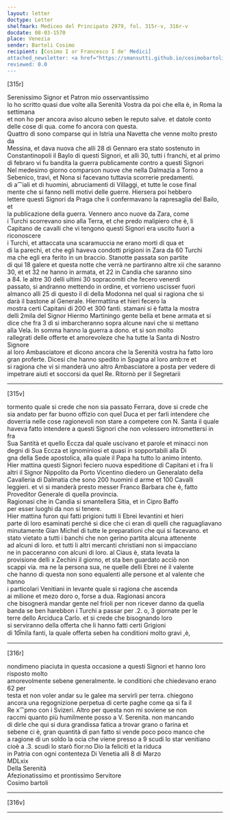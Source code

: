 ```yaml
---
layout: letter
doctype: Letter
shelfmark: Mediceo del Principato 2979, fol. 315r-v, 316r-v
docdate: 08-03-1570
place: Venezia
sender: Bartoli Cosimo
recipient: [Cosimo I or Francesco I de' Medici]
attached_newsletter: <a href="https://smansutti.github.io/cosimobartoli/texts/3080_129/">3080_129</a>
reviewed: 0.0
---
```


[315r]  
  
  
Serenissimo Signor et Patron mio osservantissimo  
Io ho scritto quasi due volte alla Serenità Vostra da poi che ella è, in Roma la settimana  
et non ho per ancora aviso alcuno seben le reputo salve. et datole conto  
delle cose di qua. come fo ancora con questa.  
Quattro dì sono comparse qui in Istria una Navetta che venne molto presto da  
Messina, et dava nuova che alli 28 di Gennaro era stato sostenuto in  
Constantinopoli il Baylo di questi Signori, et alli 30, tutti i franchi, et al primo  
di febraro vi fu bandita la guerra publicamente contro a questi Signori  
Nel medesimo giorno comparson nuove che nella Dalmazia a Torno a  
Sebenico, travi, et Nona si facevano tuttavia scorrerie predamenti.  
di a⁀iali et di huomini, abruciamenti di Villaggi, et tutte le cose final  
mente che si fanno nelli motivi delle guerre. Hiersera poi hebbero  
lettere questi Signori da Praga che li confermavano la rapresaglia del Bailo, et  
la publicazione della guerra. Vennero anco nuove da Zara, come  
i Turchi scorrevano sino alla Terra, et che predo malipiero che è, li  
Capitano de cavalli che vi tengono questi Signori era uscito fuori a riconoscere  
i Turchi, et attaccata una scaramuccia ne erano morti di qua et  
di la parechi, et che egli haveva condotti prigioni in Zara da 60 Turchi  
ma che egli era ferito in un braccio. Stanotte passata son partite  
di qui 18 galere et questa notte che verrà ne partiranno altre xii che saranno  
30, et et 32 ne hanno in armata, et 22 in Candia che saranno sino  
a 84. le altre 30 delli ultimi 30 sopracomiti che fecero venerdì  
passato, si andranno mettendo in ordine, et vorrieno uscisser fuori  
almanco alli 25 di questo il di della Modonna nel qual si ragiona che si  
darà il bastone al Generale. Hiermattina et hieri fecero la  
mostra certi Capitani di 200 et 300 fanti. stamani si è fatta la mostra  
delli 2mila del Signor Hiermo Martiningo gente bella et bene armata et si  
dice che fra 3 dì si imbarcheranno sopra alcune navi che si mettano  
alla Vela. In somma hanno la guerra a dono. et si son molto  
rallegrati delle offerte et amorevoleze che ha tutte la Santa di Nostro Signore  
al loro Ambasciatore et dicono ancora che la Serenità vostra ha fatto loro  
gran proferte. Dicesi che hanno spedito in Spagna al loro amb:re et  
si ragiona che vi si manderà uno altro Ambasciatore a posta per vedere di  
impetrare aiuti et soccorsi da quel Re. Ritornò per il Segretarii  
  
---  

[315v]  
  
  
tormento quale si crede che non sia passato Ferrara, dove si crede che  
sia andato per far buono offizio con quel Duca et per farli intendere che  
doverria nelle cose ragionevoli non stare a competere con N. Santa il quale  
haveva fatto intendere a questi Signori che non volessero intromettersi in fra  
Sua Santità et quello Eccza dal quale uscivano et parole et minacci non  
degni di Sua Eccza et ignominiosi et quasi in sopportabili alla Di  
gna della Sede apostolica, alla quale il Papa ha tutto lo animo intento.  
Hier mattina questi Signori feciero nuova espeditione di Capitani et i fra li  
altri il Signor Nippolito da Porto Vicentino diedero un Generalato della  
Cavalleria di Dalmatia che sono 200 huomini d arme et 100 Cavalli  
leggieri. et vi si manderà presto messer Franco Barbara che è, fatto  
Proveditor Generale di quella provincia.  
Ragionasi che in Candia si smantellera Sitia, et in Cipro Baffo  
per esser luoghi da non si tenere.  
Hier mattina furon qui fatti prigioni tutti li Ebrei levantini et hieri  
parte di loro esaminati perché si dice che ci eran di quelli che raguagliavano  
minutamente Gian Michel di tutte le preparationi che qui si facevano. et  
stato vietato a tutti i banchi che non gerino partita alcuna attenente  
ad alcuni di loro. et tutti li altri mercanti christiani non si impacciano  
ne in pacceranno con alcuni di loro. al Ciaus è, stata levata la  
provisione delli x Zechini il giorno, et sta ben guardato acciò non  
scappi via. ma ne la persona sua, ne quelle delli Ebrei né il valente  
che hanno di questa non sono equalenti alle persone et al valente che hanno  
i particolari Venitiani in levante quale si ragiona che ascenda  
ai milione et mezo doro o, forse a dua. Ragionasi ancora  
che bisognerà mandar gente nel frioli per non ricever danno da quella  
banda se ben harebbon i Turchi a passar per .2. o, 3 giornate per le  
terre dello Arciduca Carlo. et si crede che bisognando loro  
si serviranno della offerta che li hanno fatti certi Grigioni  
di 10̅mila fanti, la quale offerta seben ha conditioni molto gravi ,è,  
  
---  

[316r]  
  
  
nondimeno piaciuta in questa occasione a questi Signori et hanno loro risposto molto  
amorevolmente sebene generalmente. le conditioni che chiedevano erano 62 per  
testa et non voler andar su le galee ma servirli per terra. chiegono  
ancora una regognizione perpetua di certe paghe come qa si fa il  
Re x⁀pmo con i Svizeri. Altro per questa non mi soviene se non  
raccmi quanto più humilmente posso a V. Serenita. non mancando  
di dirle che qui si dura grandissa fatica a trovar grano o farina et  
sebene ci è, gran quantità di pan fatto si vende poco poco manco che  
a ragione di un soldo la ocia che viene presso a 9 scudi lo star venitiano  
cioè a .3. scudi lo starò fior:no Dio la feliciti et la riduca  
in Patria con ogni contenteza Di Venetia alli 8 di Marzo  
MDLxix  
Della Serenità  
Afezionatissimo et prontissimo Servitore  
Cosimo bartoli  
  
---  

[316v]  
  
  
  
---  

